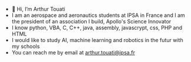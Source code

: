- 👋 Hi, I’m Arthur Touati
- I am an aerospace and aeronautics students at IPSA in France and I am the president of an association I build, Apollo's Science Innovator
- I know python, VBA, C, C++, java, assembly, javascrypt, css, PHP and HTML
- I would like to study AI, machine learning and robotics in the futur with my schools
- You can reach me by email at arthur.touati@ipsa.fr

<!---
NFXSTUDIO/NFXSTUDIO is a ✨ special ✨ repository because its `README.md` (this file) appears on your GitHub profile.
You can click the Preview link to take a look at your changes.
--->
